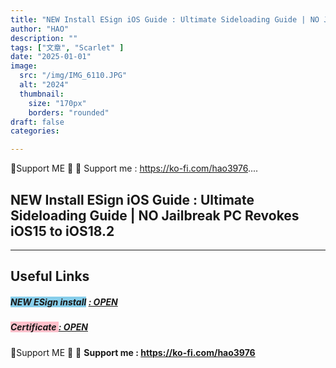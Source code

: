 ```yaml
---
title: "NEW Install ESign iOS Guide : Ultimate Sideloading Guide | NO Jailbreak PC Revokes iOS15 to iOS18.2"
author: "HAO"
description: ""
tags: ["文章", "Scarlet" ]
date: "2025-01-01"
image:
  src: "/img/IMG_6110.JPG"
  alt: "2024"
  thumbnail:
    size: "170px"
    borders: "rounded"
draft: false
categories:

---
```


🤝Support ME 🤝
💸 Support me : https://ko-fi.com/hao3976....
<!--more-->

## **NEW Install ESign iOS Guide : Ultimate Sideloading Guide | NO Jailbreak PC Revokes iOS15 to iOS18.2**

---

## **Useful Links**

##### **<font style="background: skyblue"> NEW ESign install</font>** **[  : OPEN](https://beacons.ai/vietnamesericelord/signerdownloads)**

##### **<font style="background: pink">Certificate </font>** **[  : OPEN](https://www.mediafire.com/file/s8ga9w1426rqab7/Esign-Certs0101.zip/file)**

🤝Support ME 🤝
💸 **Support me : https://ko-fi.com/hao3976**
